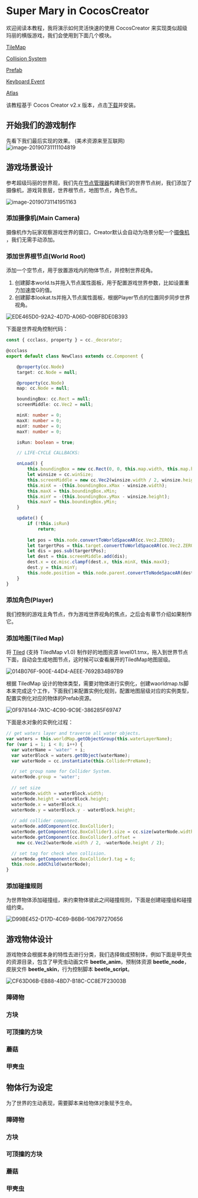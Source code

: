 # Super Mary in CocosCreator

欢迎阅读本教程，我将演示如何灵活快速的使用 CocosCreator 来实现类似超级玛丽的横版游戏，我们会使用到下面几个模块。

[TileMap](https://docs.cocos.com/creator/manual/en/asset-workflow/tiledmap.html)

[Collision System](https://docs.cocos.com/creator/manual/en/physics/collision/)

[Prefab](https://docs.cocos.com/creator/manual/en/asset-workflow/prefab.html)

[Keyboard Event](https://docs.cocos.com/creator/manual/en/scripting/player-controls.html#keyboard-events)

[Atlas](https://docs.cocos.com/creator/manual/en/asset-workflow/atlas.html)

该教程基于 Cocos Creator v2.x 版本，点击[下载](https://cocos2d-x.org/download)并安装。

## 开始我们的游戏制作

先看下我们最后实现的效果。  (美术资源来至互联网)![image-20190731111104819](./md/image-20190731111104819.png)

## 游戏场景设计

参考超级玛丽的世界观，我们先在[节点管理器](https://docs.cocos.com/creator/manual/en/content-workflow/node-tree.html)构建我们的世界节点树，我们添加了摄像机，游戏背景层，世界根节点，地图节点，角色节点。

![image-20190731141951163](./md/image-20190731141951163.png)

### 添加摄像机(Main Camera)

摄像机作为玩家观察游戏世界的窗口，Creator默认会自动为场景分配一个[摄像机](https://docs.cocos.com/creator/manual/en/render/camera.html) ，我们无需手动添加。

### 添加世界根节点(World Root)

添加一个空节点，用于放置游戏内的物体节点，并控制世界视角。

1. 创建脚本world.ts并拖入节点属性面板，用于配置游戏世界参数，比如设置重力加速度G的值。
2. 创建脚本lookat.ts并拖入节点属性面板，根据Player节点的位置同步同步世界视角。

![EDE465D0-92A2-4D7D-A06D-00BFBDE0B393](./md/EDE465D0-92A2-4D7D-A06D-00BFBDE0B393.png)

下面是世界视角控制代码：

```typescript
const { ccclass, property } = cc._decorator;

@ccclass
export default class NewClass extends cc.Component {

    @property(cc.Node)
    target: cc.Node = null;

    @property(cc.Node)
    map: cc.Node = null;

    boundingBox: cc.Rect = null;
    screenMiddle: cc.Vec2 = null;

    minX: number = 0;
    maxX: number = 0;
    minY: number = 0;
    maxY: number = 0;

    isRun: boolean = true;

    // LIFE-CYCLE CALLBACKS:

    onLoad() {
        this.boundingBox = new cc.Rect(0, 0, this.map.width, this.map.height);
        let winsize = cc.winSize;
        this.screenMiddle = new cc.Vec2(winsize.width / 2, winsize.height / 2);
        this.minX = -(this.boundingBox.xMax - winsize.width);
        this.maxX = this.boundingBox.xMin;
        this.minY = -(this.boundingBox.yMax - winsize.height);
        this.maxY = this.boundingBox.yMin;
    }

    update() {
        if (!this.isRun) 
            return;
            
        let pos = this.node.convertToWorldSpaceAR(cc.Vec2.ZERO);
        let targertPos = this.target.convertToWorldSpaceAR(cc.Vec2.ZERO);
        let dis = pos.sub(targertPos);
        let dest = this.screenMiddle.add(dis);
        dest.x = cc.misc.clampf(dest.x, this.minX, this.maxX);
        dest.y = this.minY;
        this.node.position = this.node.parent.convertToNodeSpaceAR(dest);
    }
}
```

### 添加角色(Player)

我们控制的游戏主角节点，作为游戏世界视角的焦点，之后会有章节介绍如果制作它。

### 添加地图(Tiled Map)

将 [Tiled](https://www.mapeditor.org/) (支持 TiledMap v1.0) 制作好的地图资源 level01.tmx，拖入到世界节点下面，自动会生成地图节点，这时候可以查看展开的TiledMap地图层级。

![014B076F-900E-44D4-AEEE-7692B34B97B9](./md/014B076F-900E-44D4-AEEE-7692B34B97B9.png)

根据 TiledMap 设计的物体类型，需要对物体进行实例化，创建waorldmap.ts脚本来完成这个工作，下面我们来配置实例化规则，配置地图层级对应的实例类型，配置实例化对应的物体的Prefab资源。

![0F978144-7A1C-4C90-9C9E-386285F69747](./md/0F978144-7A1C-4C90-9C9E-386285F69747.png)

下面是水对象的实例化过程：

```typescript
// get waters layer and traverse all water objects.
var waters = this.worldMap.getObjectGroup(this.waterLayerName);
for (var i = 1; i < 8; i++) {
  var waterName = 'water' + i;
  var waterBlock = waters.getObject(waterName);
  var waterNode = cc.instantiate(this.ColliderPreName);

  // set group name for Collider System.
  waterNode.group = 'water';
  
  // set size
  waterNode.width = waterBlock.width;
  waterNode.height = waterBlock.height;
  waterNode.x = waterBlock.x;
  waterNode.y = waterBlock.y - waterBlock.height;
  
  // add collider component.
  waterNode.addComponent(cc.BoxCollider);
  waterNode.getComponent(cc.BoxCollider).size = cc.size(waterNode.width, waterNode.height);
  waterNode.getComponent(cc.BoxCollider).offset = 
    new cc.Vec2(waterNode.width / 2, -waterNode.height / 2);

  // set tag for check when collision. 
  waterNode.getComponent(cc.BoxCollider).tag = 6;
  this.node.addChild(waterNode);
}
```

### 添加碰撞规则

为世界物体添加碰撞组，来约束物体彼此之间碰撞规则，下面是创建碰撞组和碰撞组约束。

![D99BE452-D17D-4C69-B6B6-106797270656](./md/D99BE452-D17D-4C69-B6B6-106797270656.png)



## 游戏物体设计

游戏物体会根据本身的特性去进行分类，我们选择做成预制体，例如下面是甲壳虫的资源目录，包含了甲壳虫动画文件 **beetle_anim**，预制体资源 **beetle_node**，皮肤文件 **beetle_skin**，行为控制脚本 **beetle_script**。

![CF63D06B-EB88-4BD7-B18C-CC8E7F23003B](./md/CF63D06B-EB88-4BD7-B18C-CC8E7F23003B.png)

### 障碍物



### 方块

### 可顶撞的方块

### 蘑菇

### 甲壳虫



## 物体行为设定

为了世界的生动表现，需要脚本来给物体对象赋予生命。



### 障碍物

### 方块

### 可顶撞的方块

### 蘑菇

### 甲壳虫